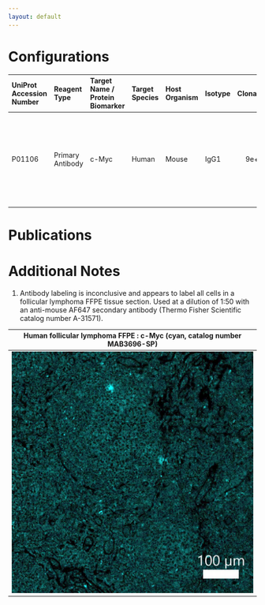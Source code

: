 ```yaml
---
layout: default
---
```


# Configurations

| UniProt Accession Number   | Reagent Type     | Target Name / Protein Biomarker   | Target Species   | Host Organism   | Isotype   |   Clonality | Vendor      | Catalog Number   | Conjugate    | RRID   | Availability   | Method                 | Tissue Preservation   | Target Tissue   | Tissue State        | Detergent         | Antigen Retrieval Conditions                                                               | Dye Inactivation Conditions   | Recommend   | Agree                                                        | Disagree   | Contributor                                                  | Notes       |
|:---------------------------|:-----------------|:----------------------------------|:-----------------|:----------------|:----------|------------:|:------------|:-----------------|:-------------|:-------|:---------------|:-----------------------|:----------------------|:----------------|:--------------------|:------------------|:-------------------------------------------------------------------------------------------|:------------------------------|:------------|:-------------------------------------------------------------|:-----------|:-------------------------------------------------------------|:------------|
| P01106                     | Primary Antibody | c-Myc                             | Human            | Mouse           | IgG1      |       9e+10 | R&D Systems | MAB3696-SP       | Unconjugated | NA     | Stock          | Multiplexed 2D Imaging | FFPE                  | Lymph Node      | Follicular Lymphoma | 0.3% Triton-X-100 | pH 6 for 30 minutes ER1 (AR9961) and pH 9 for 30 minutes ER2 (AR9640) using the Leica Bond | NA                            | No          | [0000-0003-4379-8967](https://orcid.org/0000-0003-4379-8967) | NA         | [0000-0003-4379-8967](https://orcid.org/0000-0003-4379-8967) | [1](#notes) |

# Publications



# Additional Notes

<a name="notes"></a>
1. Antibody labeling is inconclusive and appears to label all cells in a follicular lymphoma FFPE tissue section. Used at a dilution of 1:50 with an anti-mouse AF647 secondary antibody (Thermo Fisher Scientific catalog number A-31571).

| Human follicular lymphoma FFPE : c-Myc (cyan, catalog number MAB3696-SP) |
|:-------:|
| ![](FL_FFPE_c-Myc_AF647_R_D_MAB3696.jpg) |
